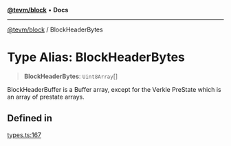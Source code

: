 [**@tevm/block**](../README.md) • **Docs**

***

[@tevm/block](../globals.md) / BlockHeaderBytes

# Type Alias: BlockHeaderBytes

> **BlockHeaderBytes**: `Uint8Array`[]

BlockHeaderBuffer is a Buffer array, except for the Verkle PreState which is an array of prestate arrays.

## Defined in

[types.ts:167](https://github.com/evmts/tevm-monorepo/blob/main/packages/block/src/types.ts#L167)
